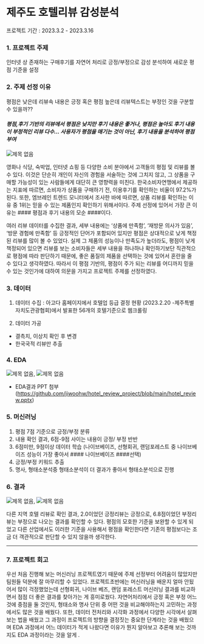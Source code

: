 # 제주도 호텔리뷰 감성분석
프로젝트 기간 : 2023.3.2 - 2023.3.16





### 1. 프로젝트 주제 ###

인터넷 상 존재하는 구매후기를 자연어 처리로 긍정/부정으로 감성 분석하여 새로운 평점 기준을 설정


### 2. 주제 선정 이유 ###

평점은 낮은데 리뷰속 내용은 긍정 혹은 평점 높은데 리뷰텍스트는 부정인 것을 구분할 수 있을까??

#### _평점,후기 기반의 리뷰에서 평점은 낮지만 후기 내용은 좋거나, 평점은 높아도 후기 내용이 부정적인 리뷰 다수… 사용자가 평점을 매기는 것이 아닌, 후기 내용을 분석하여 평점 부여_ ####


![제목 없음](https://user-images.githubusercontent.com/122995812/227787782-96096c9d-4cc4-44d4-825a-e4eb4b14eab6.png)




영화나 식당, 숙박업, 인터넷 쇼핑 등 다양한 소비 분야에서 고객들의 평점 및 리뷰를 볼 수 있다. 이것은 단순히 개인이 자신의 경험을 서술하는 것에 그치지 않고, 그 상품을 구매할 가능성이 있는 사람들에게 대단히 큰 영향력을 미친다. 한국소비자연맹에서 제공하는 지표에 따르면, 소비자가 상품을 구매하기 전, 이용후기를 확인하는 비율이 97.2%가 된다. 또한, 엠브레인 트렌드 모니터에서 조사한 바에 따르면, 상품 리뷰를 확인하는 이유 중 1위는 믿을 수 있는 제품인지 확인하기 위해서이다.
주제 선정에 있어서 가장 큰 이유는 #### 평점과 후기 내용의 모순 ####이다. 

여러 리뷰 데이터를 수집한 결과, 세부 내용에는 ‘상품에 만족함’, ‘재방문 의사가 있음’, ‘방문 경험에 만족함’ 등 긍정적인 단어가 포함되어 있지만 평점은 상대적으로 낮게 책정된 리뷰를 많이 볼 수 있었다. 실제 그 제품의 성능이나 만족도가 높더라도, 평점이 낮게 책정되어 있으면 리뷰를 보는 소비자들은 세부 내용을 하나하나 확인하기보단 직관적으로 평점에 따라 판단하기 때문에, 좋은 품질의 제품을 선택하는 것에 있어서 혼란을 줄 수 있다고 생각하였다. 따라서 이 평점 기반의, 평점이 주가 되는 리뷰를 어디까지 믿을 수 있는 것인가에 대하여 의문을 가지고 프로젝트 주제를 선정하였다.


### 3. 데이터 ###

1) 데이터 수집
: 아고다 홈페이지에서 호텔업 등급 결정 현황 (2023.2.20 -제주특별자치도관광협회)에서 발표한 56개의 호텔기준으로 웹크롤링

2) 데이터 가공
- 결측치, 이상치 확인 후 변경
- 한국국적 리뷰만 추출


### 4. EDA ###
![제목 없음](https://user-images.githubusercontent.com/122995812/226657583-45cf4aa4-67a1-4c2c-8ec2-525dccd073c8.png), ![제목 없음](https://user-images.githubusercontent.com/122995812/226657917-5ca21082-0aa2-4fa5-9a25-e563e3a900c4.png)

- EDA결과 PPT 첨부(https://github.com/jiwoohw/hotel_review_project/blob/main/hotel_review.pptx)


### 5. 머신러닝 ###
1) 평점 7점 기준으로 긍정/부정 분류
2) 내용 확인 결과, 6점-9점 사이는 내용이 긍정/ 부정 반반
3) 6점미만, 9점이상 데이터 학습 (나이브베이즈, 선형회귀, 랜덤포레스트 중 나이브베이즈 성능이 가장 좋아서 #### 나이브베이즈 ####선택)
3) 긍정/부정 키워드 추출 
4) 명사, 형태소분석중 형태소분석이 더 결과가 좋아서 형태소분석으로 진행


### 6. 결과 ###

![제목 없음](https://user-images.githubusercontent.com/122995812/226656905-dfcd92eb-1227-43b7-a9b2-49bfdfd1c2b8.png), ![제목 없음](https://user-images.githubusercontent.com/122995812/226657125-c946a02c-fbef-4a3d-9b99-ea57171ffb4e.png)

다른 지역 호텔 리뷰로 확인 결과, 2.0이었던 긍정리뷰는 긍정으로, 6.8점이었던 부정리뷰는 부정으로 나오는 결과를 확인할 수 있다.
평점의 모호한 기준을 보완할 수 있게 되었고 다른 산업에서도 이러한 기준을 사용해서 평점을 확인한다면 기존의 평점보다는 조금 더 객관적으로 판단할 수 있지 않을까 생각한다.


---

### 7. 프로젝트 회고 ###
우선 처음 진행해 보는 머신러닝 프로젝트였기 때문에 주제 선정부터 어려움이 많았지만 팀원들 덕분에 잘 마무리할 수 있었다. 프로젝트초반에는 머신러닝을 배운지 얼마 안됬어서 많이 걱정했었는데 선형회귀, 나이브 베즈, 랜덤 포레스트 머신러닝 결과를 비교하면서 점점 더 좋은 결과를 찾아가는 게 흥미로웠다. 자연어처리에서 긍정 혹은 부정 어느 것에 중점을 둘 것인지, 형태소와 명사 단위 중 어떤 것을 비교해야하는지 고민하는 과정에서도 많은 것을 배웠다.
또한, 데이터 전처리와 시각화 과정에서 다양한 시각에서 살펴보는 법을 배웠고 그 과정이 프로젝트의 방향을 결정짓는 중요한 단계라는 것을 배웠으며 EDA 과정에서 어느 데이터가 적게 나왔다면 이유가 뭔지 알아보고 추론해 보는 것까지도 EDA 과정이라는 것을 알게 .




